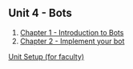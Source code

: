 ## Unit 4 - Bots

1. [Chapter 1 - Introduction to Bots](./chapter01/)
2. [Chapter 2 - Implement your bot](./chapter02/)

[Unit Setup (for faculty)](./setup/)